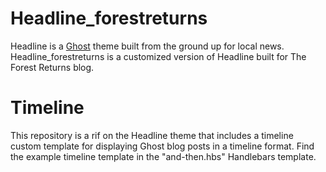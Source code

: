# Headline_forestreturns

Headline is a [Ghost](https://github.com/TryGhost/Ghost) theme built from the ground up for local news.
Headline_forestreturns is a customized version of Headline built for The Forest Returns blog.

# Timeline
This repository is a rif on the Headline theme that includes a timeline custom template for displaying Ghost blog posts in a timeline format. Find the example timeline template in the "and-then.hbs" Handlebars template.
